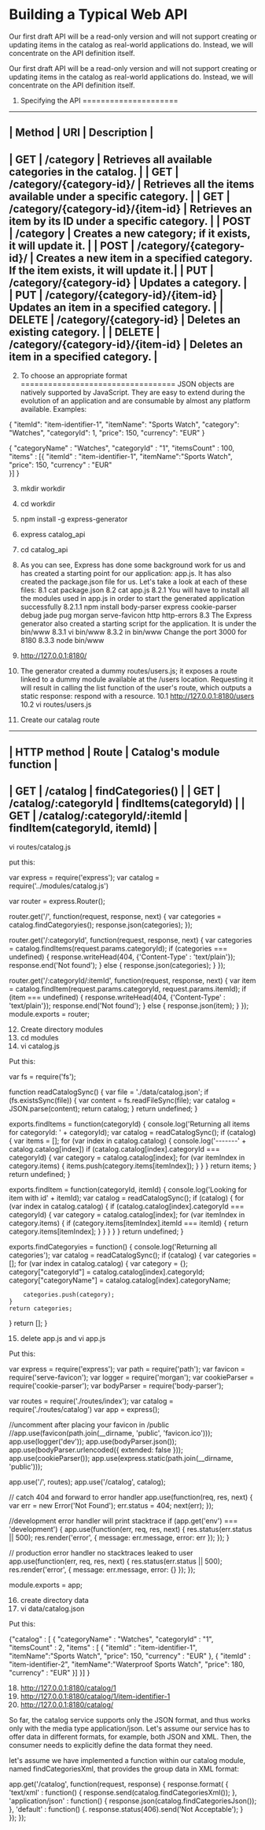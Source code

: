 Building a Typical Web API
==========================
Our first draft API will be a read-only version and will not support creating or updating items in the catalog as real-world applications do. Instead, we will concentrate on the API definition itself.

Our first draft API will be a read-only version and will not support creating or updating items in the catalog as real-world applications do. Instead, we will concentrate on the API definition itself.


1. Specifying the API
=====================
----------------------------------------------------------------------------------------------------------------------------------
| Method | URI                               | Description                                                                       |
----------------------------------------------------------------------------------------------------------------------------------
| GET    | /category                         | Retrieves all available categories in the catalog.                                |
| GET    | /category/{category-id}/          | Retrieves all the items available under a specific category.                      |
| GET    | /category/{category-id}/{item-id} | Retrieves an item by its ID under a specific category.                            |
| POST   | /category                         | Creates a new category; if it exists, it will update it.                          |
| POST   | /category/{category-id}/          | Creates a new item in a specified category. If the item exists, it will update it.|
| PUT    | /category/{category-id}           | Updates a category.                                                               |  
| PUT    | /category/{category-id}/{item-id} | Updates an item in a specified category.                                          |
| DELETE | /category/{category-id}           | Deletes an existing category.                                                     |
| DELETE | /category/{category-id}/{item-id} | Deletes an item in a specified category.                                          |
----------------------------------------------------------------------------------------------------------------------------------

2. To choose an appropriate format
==================================
JSON objects are natively supported by JavaScript. They are easy to extend during the evolution of an application and are consumable by almost any platform available. Examples:

{ 
    "itemId": "item-identifier-1", 
    "itemName": "Sports Watch", 
    "category": "Watches", 
    "categoryId": 1,
    "price": 150, 
    "currency": "EUR"
} 

{
    "categoryName" : "Watches",
    "categoryId" : "1",
    "itemsCount" : 100,
    "items" : [{
            "itemId" : "item-identifier-1",
            "itemName":"Sports Watch",
            "price": 150,
            "currency" : "EUR"    
     }]
}


3. mkdir workdir
4. cd workdir
5. npm install -g express-generator
6. express catalog_api
7. cd catalog_api
8. As you can see, Express has done some background work for us and has created a starting point for our application: app.js. It has also created the package.json file for us. Let's take a look at each of these files:
    8.1 cat package.json
    8.2 cat app.js
        8.2.1 You will have to install all the modules used in app.js in order to start the generated application successfully
              8.2.1.1 npm install body-parser express cookie-parser debug jade pug morgan serve-favicon http http-errors
    8.3 The Express generator also created a starting script for the application. It is under the  bin/www
        8.3.1 vi bin/www
        8.3.2 in bin/www Change the port 3000 for 8180
        8.3.3 node bin/www
9. http://127.0.0.1:8180/
10. The generator created a dummy routes/users.js; it exposes a route linked to a dummy module available at the /users location. Requesting it will result in calling the list function of the user's route, which outputs a static response: respond with a resource.
    10.1 http://127.0.0.1:8180/users
    10.2 vi routes/users.js

11. Create our catalag route

-----------------------------------------------------------------------------
| HTTP method |  Route                       | Catalog's module function    |
-----------------------------------------------------------------------------
| GET         | /catalog                     | findCategories()             |
| GET         | /catalog/:categoryId         | findItems(categoryId)        |
| GET         | /catalog/:categoryId/:itemId | findItem(categoryId, itemId) |
-----------------------------------------------------------------------------

vi routes/catalog.js

put this:

var express = require('express');
var catalog = require('../modules/catalog.js')

var router = express.Router();

router.get('/', function(request, response, next) {
  var categories = catalog.findCategoryies();
  response.json(categories);
});

router.get('/:categoryId', function(request, response, next) {
  var categories = catalog.findItems(request.params.categoryId);
  if (categories === undefined) {
    response.writeHead(404, {'Content-Type' : 'text/plain'});
    response.end('Not found');
  } else {
    response.json(categories);
  }
});

router.get('/:categoryId/:itemId', function(request, response, next) {
  var item = catalog.findItem(request.params.categoryId, request.params.itemId);
  if (item === undefined) {
    response.writeHead(404, {'Content-Type' : 'text/plain'});
    response.end('Not found');
  } else {
  response.json(item);
  }
});
module.exports = router;


12. Create directory modules
13. cd modules
14. vi catalog.js

Put this:

var fs = require('fs');

function readCatalogSync() {
   var file = './data/catalog.json';
   if (fs.existsSync(file)) {
     var content = fs.readFileSync(file);
     var catalog = JSON.parse(content);
     return catalog;
   }
   return undefined;
 }

exports.findItems = function(categoryId) {
  console.log('Returning all items for categoryId: ' + categoryId);
  var catalog = readCatalogSync();
  if (catalog) {
    var items = [];
    for (var index in catalog.catalog) {
        console.log('-------' + catalog.catalog[index])
        if (catalog.catalog[index].categoryId === categoryId) {
          var category = catalog.catalog[index];
          for (var itemIndex in category.items) {
            items.push(category.items[itemIndex]);
          }
        }
    }
    return items;
  }
  return undefined;
}

exports.findItem = function(categoryId, itemId) {
  console.log('Looking for item with id' + itemId);
  var catalog = readCatalogSync();
  if (catalog) {
    for (var index in catalog.catalog) {
        if (catalog.catalog[index].categoryId === categoryId) {
          var category = catalog.catalog[index];
          for (var itemIndex in category.items) {
            if (category.items[itemIndex].itemId === itemId) {
              return category.items[itemIndex];
            }
          }
        }
    }
  }
  return undefined;
}

exports.findCategoryies = function() {
  console.log('Returning all categories');
  var catalog = readCatalogSync();
  if (catalog) {
    var categories = [];
    for (var index in catalog.catalog) {
        var category = {};
        category["categoryId"] = catalog.catalog[index].categoryId;
        category["categoryName"] = catalog.catalog[index].categoryName;

        categories.push(category);
    }
    return categories;
  }
  return [];
}

15. delete app.js and vi app.js

Put this:

var express = require('express');
var path = require('path');
var favicon = require('serve-favicon');
var logger = require('morgan');
var cookieParser = require('cookie-parser');
var bodyParser = require('body-parser');

var routes = require('./routes/index');
var catalog = require('./routes/catalog')
var app = express();

//uncomment after placing your favicon in /public
//app.use(favicon(path.join(__dirname, 'public', 'favicon.ico')));
app.use(logger('dev'));
app.use(bodyParser.json());
app.use(bodyParser.urlencoded({ extended: false }));
app.use(cookieParser());
app.use(express.static(path.join(__dirname, 'public')));

app.use('/', routes);
app.use('/catalog', catalog);


// catch 404 and forward to error handler
app.use(function(req, res, next) {
  var err = new Error('Not Found');
  err.status = 404;
  next(err);
});

//development error handler will print stacktrace
if (app.get('env') === 'development') {
  app.use(function(err, req, res, next) {
    res.status(err.status || 500);
    res.render('error', {
      message: err.message,
      error: err
    });
  });
}

// production error handler no stacktraces leaked to user
app.use(function(err, req, res, next) {
  res.status(err.status || 500);
  res.render('error', {
    message: err.message,
    error: {}
  });
});

module.exports = app;


16. create directory data
17. vi data/catalog.json

Put this:

{"catalog" : [
    { 
      "categoryName" : "Watches",
      "categoryId" : "1",
      "itemsCount" : 2,
      "items" : [
        {
            "itemId" : "item-identifier-1",
            "itemName":"Sports Watch",
            "price": 150,
            "currency" : "EUR"
        },
        {
             "itemId" : "item-identifier-2",
             "itemName":"Waterproof Sports Watch",
             "price": 180,
             "currency" : "EUR"
        }]
    }]
}

18. http://127.0.0.1:8180/catalog/1
19. http://127.0.0.1:8180/catalog/1/item-identifier-1
20. http://127.0.0.1:8180/catalog/


So far, the catalog service supports only the JSON format, and thus works only with the media type application/json. Let's assume our service has to offer data in different formats, for example, both JSON and XML. Then, the consumer needs to explicitly define the data format they need. 

 let's assume we have implemented a function within our catalog module, named findCategoriesXml, that provides the group data in XML format:

app.get('/catalog', function(request, response) { 
    response.format( { 
      'text/xml' : function() { 
         response.send(catalog.findCategoriesXml()); 
      }, 
      'application/json' : function() { 
         response.json(catalog.findCategoriesJson()); 
      }, 
      'default' : function() {. 
         response.status(406).send('Not Acceptable'); 
      }    
    }); 
}); 